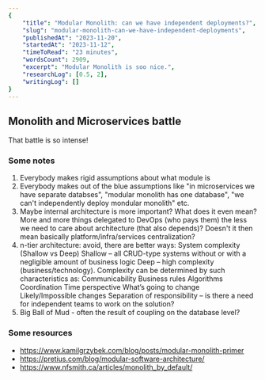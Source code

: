 ```yaml
---
{
    "title": "Modular Monolith: can we have independent deployments?",
    "slug": "modular-monolith-can-we-have-independent-deployments",
    "publishedAt": "2023-11-20",
    "startedAt": "2023-11-12",
    "timeToRead": "23 minutes",
    "wordsCount": 2909,
    "excerpt": "Modular Monolith is soo nice.",
    "researchLog": [0.5, 2],
    "writingLog": []
}
---
```


## Monolith and Microservices battle

That battle is so intense!

### Some notes
1. Everybody makes rigid assumptions about what module is
2. Everybody makes out of the blue assumptions like "in microservices we have separate databses", "modular monolith has one database", "we can't independently deploy mondular monolith" etc.
3. Maybe internal architecture is more important? What does it even mean? More and more things delegated to DevOps (who pays them) the less we need to care about architecture (that also depends)? Doesn't it then mean basically platform/infra/services centralization?
4. n-tier architecture: avoid, there are better ways:  System complexity (Shallow vs Deep)
    Shallow – all CRUD-type systems without or with a negligible amount of business logic
    Deep – high complexity (business/technology). Complexity can be determined by such characteristics as:
    Communicability
    Business rules
    Algorithms
    Coordination
    Time perspective
    What’s going to change
    Likely/Impossible changes
    Separation of responsibility – is there a need for independent teams to work on the solution?
5. Big Ball of Mud - often the result of coupling on the database level?


### Some resources
* https://www.kamilgrzybek.com/blog/posts/modular-monolith-primer
* https://pretius.com/blog/modular-software-architecture/
* https://www.nfsmith.ca/articles/monolith_by_default/